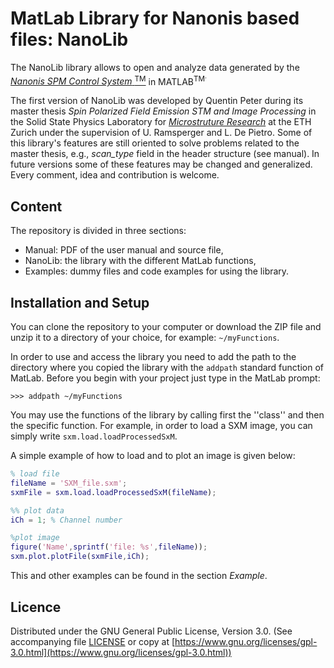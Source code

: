 # MatLab Library for Nanonis based files: NanoLib

The NanoLib library allows to open and analyze data generated by the [*Nanonis SPM Control System* <sup>TM<sup>](http://www.specs-zurich.com/en/home.html;jsessionid=FCD8A587EE447665C3F4A8CC374671EE) in MATLAB<sup>TM<sup>.

The first version of NanoLib was developed by Quentin Peter during its master thesis *Spin Polarized Field Emission STM and Image Processing* in the Solid State Physics Laboratory for [*Microstruture Research*](http://www.microstructure.ethz.ch) at the ETH Zurich under the supervision of U. Ramsperger and L. De Pietro.
Some of this library's features are still oriented to solve problems related to the master thesis, e.g., *scan_type* field in the header structure (see manual). In future versions some of these features may be changed and generalized. Every comment, idea and contribution is welcome.

## Content

The repository is divided in three sections:
* Manual: PDF of the user manual and source file,
* NanoLib: the library with the different MatLab functions,
* Examples: dummy files and code examples for using the library.

## Installation and Setup

You can clone the repository to your computer or download the ZIP file and unzip it to a directory of your choice, for example: ```~/myFunctions```.

In order to use and access the library you need to add the path to the directory where you copied the library with the ```addpath``` standard function of MatLab. Before you begin with your project just type in the MatLab prompt:
```
>>> addpath ~/myFunctions
```

You may use the functions of the library by calling first the ''class'' and then the specific function. For example, in order to load a SXM image, you can simply write ```sxm.load.loadProcessedSxM```.

A simple example of how to load and to plot an image is given below:

```matlab
% load file
fileName = 'SXM_file.sxm';
sxmFile = sxm.load.loadProcessedSxM(fileName);

%% plot data
iCh = 1; % Channel number

%plot image
figure('Name',sprintf('file: %s',fileName));
sxm.plot.plotFile(sxmFile,iCh);
```

This and other examples can be found in the section *Example*.

## Licence

Distributed under the GNU General Public License, Version 3.0. (See accompanying file [LICENSE](LICENSE) or copy at [https://www.gnu.org/licenses/gpl-3.0.html](https://www.gnu.org/licenses/gpl-3.0.html))
